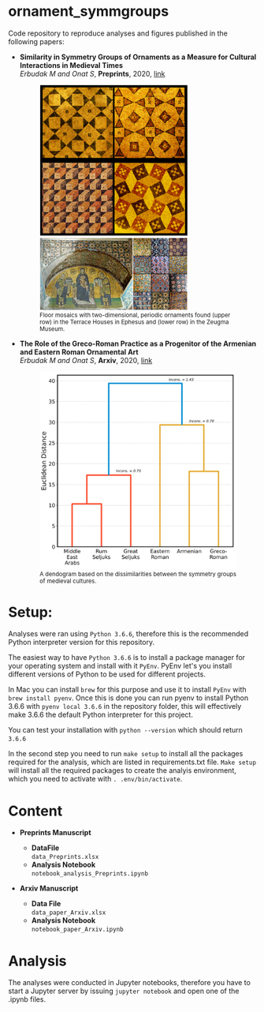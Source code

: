 # ornament_symmgroups

Code repository to reproduce analyses and figures published in the following papers:

- **Similarity in Symmetry Groups of Ornaments as a Measure for Cultural Interactions in Medieval Times**   
  *Erbudak M and Onat S*, **Preprints**, 2020, [link](https://www.preprints.org/manuscript/202008.0031/v1)
  <figure>
  <img src="figure_mosaic_example02.png" alt="drawing" width="300"/>
  <img src="figure_mosaic_examples.png" alt="drawing" width="300"/>
  <br>
  <sub><figcaption>Floor mosaics with two-dimensional, periodic ornaments found (upper row) in the Terrace Houses in Ephesus and (lower row) in the Zeugma Museum.</figcaption></sub>
  </figure>


- **The Role of the Greco-Roman Practice as a Progenitor of the Armenian and Eastern Roman Ornamental Art**   
  *Erbudak M and Onat S*, **Arxiv**, 2020, [link](https://arxiv.org/abs/2011.10973)
  <figure>
  <img src="figure_dendrogram_paper_Greek.png" alt="drawing" width="500"/>
  <br>
  <sub><figcaption>A dendogram based on the dissimilarities between the symmetry groups of medieval cultures.</figcaption></sub>
  </figure>
  
# Setup: 

Analyses were ran using `Python 3.6.6`, therefore this is the recommended Python interpreter version for this repository.

The easiest way to have `Python 3.6.6` is to install a package manager for your operating system and install with it `PyEnv`. PyEnv let's you install different versions of Python to be used for different projects.

In Mac you can install `brew` for this purpose and use it to install `PyEnv` with `brew install pyenv`. Once this is done you can run pyenv to install Python 3.6.6 with `pyenv local 3.6.6` in the repository folder, this will effectively make 3.6.6 the default Python interpreter for this project.

You can test your installation with `python --version` which should return `3.6.6`

In the second step you need to run `make setup` to install all the packages required for the analysis, which are listed in requirements.txt file. `Make setup` will install all the required packages to create the analyis environment, which you need to activate with `. .env/bin/activate`.

# Content 

- **Preprints Manuscript**
  - **DataFile**  
      `data_Preprints.xlsx  `
  - **Analysis Notebook**  
      `notebook_analysis_Preprints.ipynb  `

- **Arxiv Manuscript**  
  - **Data File**  
    `data_paper_Arxiv.xlsx  `
  - **Analysis Notebook**  
    `notebook_paper_Arxiv.ipynb  `


# Analysis 

The analyses were conducted in Jupyter notebooks, therefore you have to start a Jupyter server by issuing `jupyter notebook` and open one of the .ipynb files.

